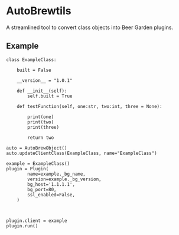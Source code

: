 # AutoBrewtils
A streamlined tool to convert class objects into Beer Garden plugins. 

## Example



```
class ExampleClass:

    built = False

    __version__ = "1.0.1"

    def __init__(self):
        self.built = True

    def testFunction(self, one:str, two:int, three = None):

        print(one)
        print(two)
        print(three)

        return two

auto = AutoBrewObject()
auto.updateClientClass(ExampleClass, name="ExampleClass")

example = ExampleClass()
plugin = Plugin(
        name=example._bg_name,
        version=example._bg_version,
        bg_host='1.1.1.1',
        bg_port=80,
        ssl_enabled=False,
    )



plugin.client = example
plugin.run()


```
